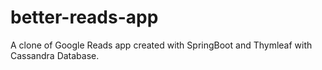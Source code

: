 # better-reads-app
A clone of Google Reads app created with SpringBoot and Thymleaf with Cassandra Database.
